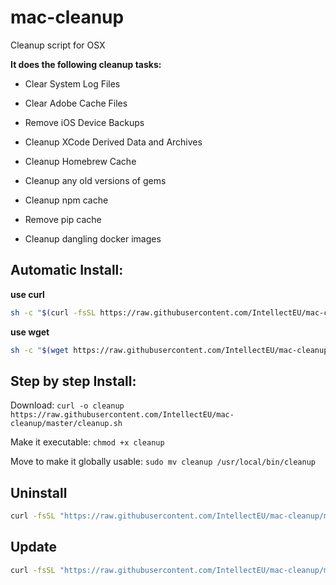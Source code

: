 # mac-cleanup
Cleanup script for OSX

**It does the following cleanup tasks:**
* Clear System Log Files
* Clear Adobe Cache Files
* Remove iOS Device Backups
* Cleanup XCode Derived Data and Archives
* Cleanup Homebrew Cache
* Cleanup any old versions of gems
* Cleanup npm cache
* Remove pip cache

* Cleanup dangling docker images

## Automatic Install:

**use curl**

```bash
sh -c "$(curl -fsSL https://raw.githubusercontent.com/IntellectEU/mac-cleanup/master/installer.sh)"
```

**use wget**

```bash
sh -c "$(wget https://raw.githubusercontent.com/IntellectEU/mac-cleanup/master/installer.sh -O -)"
```

## Step by step Install:
Download:
`curl -o cleanup https://raw.githubusercontent.com/IntellectEU/mac-cleanup/master/cleanup.sh`

Make it executable:
`chmod +x cleanup`

Move to make it globally usable:
`sudo mv cleanup /usr/local/bin/cleanup`


## Uninstall

```bash
curl -fsSL "https://raw.githubusercontent.com/IntellectEU/mac-cleanup/master/installer.sh" | bash -s uninstall
```

## Update

```bash
curl -fsSL "https://raw.githubusercontent.com/IntellectEU/mac-cleanup/master/installer.sh" | bash -s update
```
